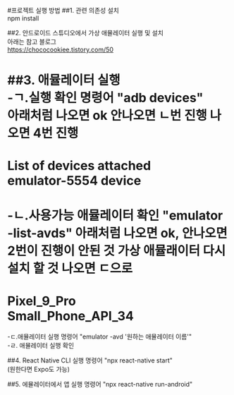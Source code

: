 #프로젝트 실행 방법
##1. 관련 의존성 설치     
npm install 

##2. 안드로이드 스튜디오에서 가상 애뮬레이터 실행 및 설치      
아래는 참고 블로그      
https://chococookiee.tistory.com/50     

##3. 애뮬레이터 실행      
  -ㄱ.실행 확인 명령어 "adb devices"     
  아래처럼 나오면 ok 안나오면 ㄴ번 진행 나오면 4번 진행      
  ====================================         
  List of devices attached             
  emulator-5554   device            
  ====================================                 
  -ㄴ.사용가능 애뮬레이터 확인 "emulator -list-avds"
  아래처럼 나오면 ok, 안나오면 2번이 진행이 안된 것 가상 애뮬래이터 다시 설치 할 것 나오면 ㄷ으로               
  ====================================               
  Pixel_9_Pro                 
  Small_Phone_API_34                    
  ====================================              
  
  -ㄷ.애뮬레이터 실행 명령어 "emulator -avd '원하는 애뮬레이터 이름'"    
  -ㄹ. 애뮬레이터 실행 확인          

##4. React Native CLI 실행 명령어 "npx react-native start"       
(원한다면 Expo도 가능)            

##5. 에뮬레이터에서 앱 실행 명령어 "npx react-native run-android"         

